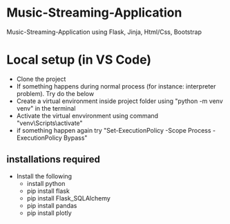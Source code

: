 # Music-Streaming-Application
Music-Streaming-Application using Flask, Jinja, Html/Css, Bootstrap  

# Local setup (in VS Code)
+ Clone the project
+ If something happens during normal process (for instance: interpreter problem). Try do the below
+ Create a virtual environment inside project folder using "python -m venv venv" in the terminal
+ Activate the virtual envvironment using command "venv\Scripts\activate"
+ if something happen again try "Set-ExecutionPolicy -Scope Process -ExecutionPolicy Bypass"
## installations required
+ Install the following
    - install python 
    - pip install flask
    - pip install Flask_SQLAlchemy
    - pip install pandas
    - pip install plotly
